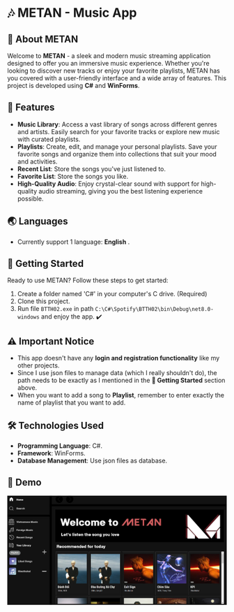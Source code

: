 # 🎶 METAN - Music App
## 🎵 About METAN
Welcome to **METAN** - a sleek and modern music streaming application designed to offer you an immersive music experience. Whether you're looking to discover new tracks or enjoy your favorite playlists, METAN has you covered with a user-friendly interface and a wide array of features. This project is developed using __C#__ and __WinForms__.
## 🌟 Features
- **Music Library**: Access a vast library of songs across different genres and artists. Easily search for your favorite tracks or explore new music with curated playlists.
- **Playlists**: Create, edit, and manage your personal playlists. Save your favorite songs and organize them into collections that suit your mood and activities.
- **Recent List**: Store the songs you've just listened to.
- **Favorite List**: Store the songs you like.
- **High-Quality Audio**: Enjoy crystal-clear sound with support for high-quality audio streaming, giving you the best listening experience possible.
## 🌏 Languages 
- Currently support 1 language: __English__ .
## 🚀 Getting Started
Ready to use METAN? Follow these steps to get started:
1. Create a folder named 'C#' in your computer's C drive. (Required)
2. Clone this project.
4. Run file `BTTH02.exe` in path `C:\C#\Spotify\BTTH02\bin\Debug\net8.0-windows` and enjoy the app. ✔️
## ⚠️ Important Notice
- This app doesn't have any __login and registration functionality__ like my other projects.
- Since I use json files to manage data (which I really shouldn't do), the path needs to be exactly as I mentioned in the __🚀 Getting Started__ section above.
- When you want to add a song to __Playlist__, remember to enter exactly the name of playlist that you want to add.
## 🛠️ Technologies Used
- **Programming Language**: C#.
- **Framework**: WinForms.
- **Database Management**: Use json files as database.
## 👀 Demo
![Demo](./demo/home_page.jpg)
